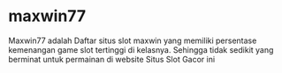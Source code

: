 # maxwin77
Maxwin77 adalah Daftar situs slot maxwin yang memiliki persentase kemenangan game slot tertinggi di kelasnya. Sehingga tidak sedikit yang berminat untuk permainan di website Situs Slot Gacor ini
